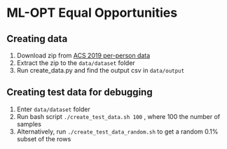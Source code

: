 # ML-OPT Equal Opportunities

## Creating data

1. Download zip from [ACS 2019 per-person data](https://www2.census.gov/programs-surveys/acs/data/pums/2019/1-Year/csv_pus.zip)
2. Extract the zip to the `data/dataset` folder
3. Run create_data.py and find the output csv in `data/output`


## Creating test data for debugging

1. Enter `data/dataset` folder
2. Run bash script `./create_test_data.sh 100` , where 100 the number of samples
3. Alternatively, run `./create_test_data_random.sh` to get a random 0.1% subset of the rows